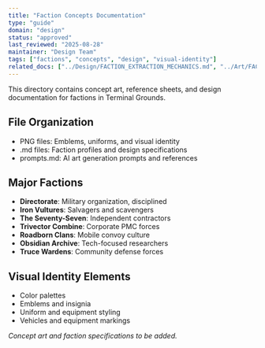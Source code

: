 ```yaml
---
title: "Faction Concepts Documentation"
type: "guide"
domain: "design"
status: "approved"
last_reviewed: "2025-08-28"
maintainer: "Design Team"
tags: ["factions", "concepts", "design", "visual-identity"]
related_docs: ["../Design/FACTION_EXTRACTION_MECHANICS.md", "../Art/FACTION_VISUAL_LANGUAGE_BIBLE.md"]
---
```


This directory contains concept art, reference sheets, and design documentation for factions in Terminal Grounds.

## File Organization

- PNG files: Emblems, uniforms, and visual identity
- .md files: Faction profiles and design specifications
- prompts.md: AI art generation prompts and references

## Major Factions

- **Directorate**: Military organization, disciplined
- **Iron Vultures**: Salvagers and scavengers
- **The Seventy-Seven**: Independent contractors
- **Trivector Combine**: Corporate PMC forces
- **Roadborn Clans**: Mobile convoy culture
- **Obsidian Archive**: Tech-focused researchers
- **Truce Wardens**: Community defense forces

## Visual Identity Elements

- Color palettes
- Emblems and insignia
- Uniform and equipment styling
- Vehicles and equipment markings

*Concept art and faction specifications to be added.*

